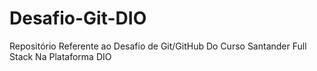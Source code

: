 # Desafio-Git-DIO
Repositório Referente ao Desafio de Git/GitHub Do Curso Santander Full Stack Na Plataforma DIO
